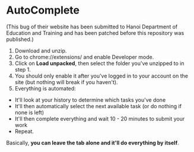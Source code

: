 # AutoComplete  
 (This bug of their website has been submitted to Hanoi Department of Education and Training and has been patched before this repository was published.)  
 
 1. Download and unzip.
 2. Go to chrome://extensions/ and enable Developer mode.
 3. Click on **Load unpacked**, then select the folder you've unzipped to in step 1. 
 4. You should only enable it after you've logged in to your account on the site (but nothing will break if you haven't).
 5. Everything is automated:
  - It'll look at your history to determine which tasks you've done
  - It'll then automatically select the next available task (or do nothing if none is left)
  - It'll then complete everything and wait 10 - 20 minutes to submit your work
  - Repeat.
  
Basically, **you can leave the tab alone and it'll do everything by itself**.
